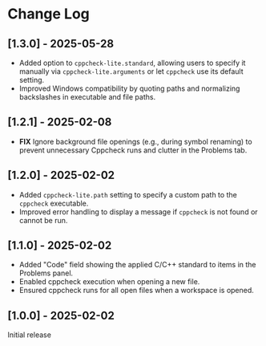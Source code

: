 # Change Log

## [1.3.0] - 2025-05-28
- Added <none> option to `cppcheck-lite.standard`, allowing users to specify it manually via `cppcheck-lite.arguments` or let `cppcheck` use its default setting.
- Improved Windows compatibility by quoting paths and normalizing backslashes in executable and file paths. 

## [1.2.1] - 2025-02-08
- **FIX** Ignore background file openings (e.g., during symbol renaming) to prevent unnecessary Cppcheck runs and clutter in the Problems tab.

## [1.2.0] - 2025-02-02
- Added `cppcheck-lite.path` setting to specify a custom path to the `cppcheck` executable.
- Improved error handling to display a message if `cppcheck` is not found or cannot be run.  

## [1.1.0] - 2025-02-02
- Added "Code" field showing the applied C/C++ standard to items in the Problems panel.
- Enabled cppcheck execution when opening a new file.
- Ensured cppcheck runs for all open files when a workspace is opened.

## [1.0.0] - 2025-02-02
Initial release